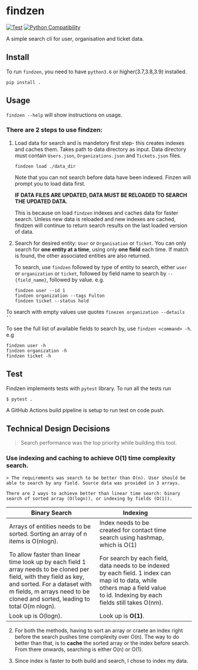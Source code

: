 # findzen

[python]: https://www.python.org/downloads/
[python-badge]: https://img.shields.io/badge/python-v3.6+-blue.svg
[![Test](https://github.com/aNebula/findzen/actions/workflows/test.yml/badge.svg?branch=main&event=push)](https://github.com/aNebula/findzen/actions/workflows/test.yml)
[![Python Compatibility][python-badge]][python]


A simple search cli for user, organisation and ticket data.

## Install
To run `findzen`, you need to have `python3.6` or higher(3.7,3.8,3.9) installed.
```
pip install .
```

## Usage

`findzen --help` will show instructions on usage.

### There are 2 steps to use findzen:
1. Load data for search and is mandetory first step- this creates indexes and caches them. Takes path to data directory as input. Data directory must contain `Users.json`, `Organizations.json` and `Tickets.json` files.

    ```
    findzen load ./data_dir
    ```
    Note that you can not search before data have been indexed. Finzen will prompt you to load data first.

    **IF DATA FILES ARE UPDATED, DATA MUST BE RELOADED TO SEARCH THE UPDATED DATA.**

    This is because on load `findzen` indexes and caches data for faster search. Unless new data is reloaded and new indexes are cached, findzen will continue to return search results on the last loaded version of data.

2. Search for desired entity: `User` or `Organisation` or `Ticket`. You can only search for **one entity at a time**, using only **one field** each time. If match is found, the other associated entities are also returned. 

    To search, use `findzen` followed by type of entity to search, either `user` or `organization` or `ticket`, followed by field name to search by `--{field_name}`, followed by value. e.g.
    ```
    findzen user --id 1
    findzen organization --tags Fulton
    findzen ticket --status hold
    ```

To search with empty values use quotes `finezen organization --details ''`

To see the full list of available fields to search by, use `findzen <command> -h`. e.g
```
findzen user -h
findzen organization -h
findzen ticket -h
```

## Test
Findzen implements tests with `pytest` library. To run all the tests run
```
$ pytest .
```
A GitHub Actions build pipeline is setup to run test on code push.


## Technical Design Decisions
> Search performance was the top priority while building this tool.

### Use indexing and caching to achieve O(1) time complexity search.

    > The requirements was search to be better than O(n). User should be able to search by any field. Source data was provided in 3 arrays.
    
    There are 2 ways to achieve better than linear time search: binary search of sorted array (O(logn)), or indexing by fields (O(1)). 
    
| Binary Search                                                                                                                                                                                                                       | Indexing                                                                                                                                                   |   |   |   |
|-------------------------------------------------------------------------------------------------------------------------------------------------------------------------------------------------------------------------------------|------------------------------------------------------------------------------------------------------------------------------------------------------------|---|---|---|
| Arrays of entities needs to be sorted. Sorting an array of n items is O(nlogn).                                                                                                                                                     | Index needs to be created for contact time search using hashmap, which is O(1) |   |   |   |
| To allow faster than linear time look up by each field 1 array needs to be cloned per field, with they field as key, and sorted. For a dataset with m fields,  m arrays need to be cloned and sorted, leading to total O(m nlogn).  | For search by each field, data needs to be indexed by each field. 1 index can map id to data, while others map a field value to id. Indexing by each fields still takes O(nm).                                                                                                                 |   |   |   |
| Look up is O(logn).                                                                                                                                                                                                                 | Look up is **O(1)**.                                                                                                                                       |   |   |   |


2. For both the methods, having to sort an array or craete an index right before the search pushes time complexity over O(n). The way to do better than that, is to **cache** the sorted array or the index before search. From there onwards, searching is either O(n) or O(1).

3. Since index is faster to both build and search, I chose to index my data.

